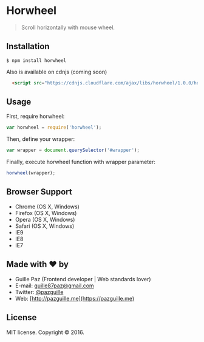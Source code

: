 # Horwheel

> Scroll horizontally with mouse wheel.

## Installation

    $ npm install horwheel


Also is available on cdnjs (coming soon)
```html
  <script src="https://cdnjs.cloudflare.com/ajax/libs/horwheel/1.0.0/horwheel.min.js"></script>
```

## Usage

First, require horwheel:
```js
var horwheel = require('horwheel');
```

Then, define your wrapper:
```js
var wrapper = document.querySelector('#wrapper');
```

Finally, execute horwheel function with wrapper parameter:
```js
horwheel(wrapper);
```

## Browser Support
- Chrome (OS X, Windows)
- Firefox (OS X, Windows)
- Opera (OS X, Windows)
- Safari (OS X, Windows)
- IE9
- IE8
- IE7

## Made with ❤ by

- Guille Paz (Frontend developer | Web standards lover)
- E-mail: [guille87paz@gmail.com](mailto:guille87paz@gmail.com)
- Twitter: [@pazguille](http://twitter.com/pazguille)
- Web: [http://pazguille.me](https://pazguille.me)

## License

MIT license. Copyright © 2016.
